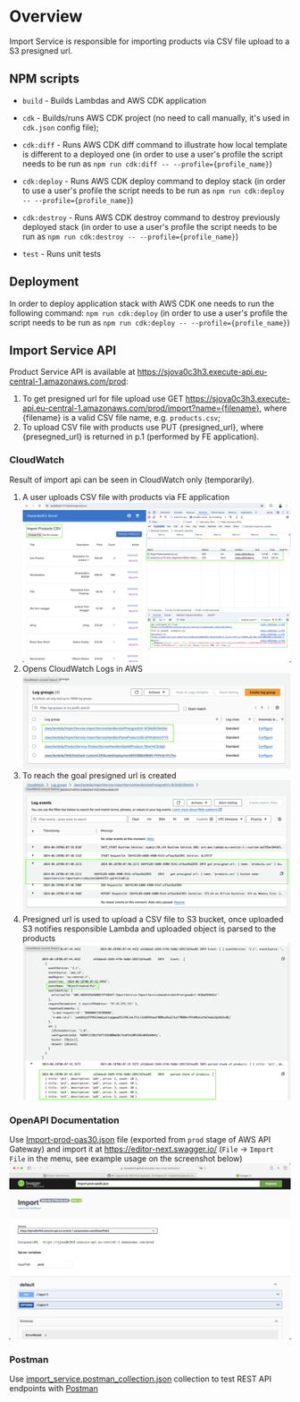 # Overview

Import Service is responsible for importing products via CSV file upload to a S3 presigned url.

## NPM scripts

- `build` - Builds Lambdas and AWS CDK application
- `cdk` - Builds/runs AWS CDK project (no need to call manually, it's used in `cdk.json` config file);

- `cdk:diff` - Runs AWS CDK diff command to illustrate how local template is different to a deployed one (in order to use a user's profile the script needs to be run as `npm run cdk:diff -- --profile={profile_name}`)

- `cdk:deploy` - Runs AWS CDK deploy command to deploy stack (in order to use a user's profile the script needs to be run as `npm run cdk:deploy -- --profile={profile_name}`)

- `cdk:destroy` - Runs AWS CDK destroy command to destroy previously deployed stack (in order to use a user's profile the script needs to be run as `npm run cdk:destroy -- --profile={profile_name}`)

- `test` - Runs unit tests

## Deployment

In order to deploy application stack with AWS CDK one needs to run the following command:
`npm run cdk:deploy` (in order to use a user's profile the script needs to be run as `npm run cdk:deploy -- --profile={profile_name}`)

## Import Service API

Product Service API is available at https://sjova0c3h3.execute-api.eu-central-1.amazonaws.com/prod:

1. To get presigned url for file upload use GET https://sjova0c3h3.execute-api.eu-central-1.amazonaws.com/prod/import?name={filename}, where {filename} is a valid CSV file name, e.g. `products.csv`;
2. To upload CSV file with products use PUT {presigned_url}, where {presegned_url} is returned in p.1 (performed by FE application).

### CloudWatch

Result of import api can be seen in CloudWatch only (temporarily).
1. A user uploads CSV file with products via FE application ![website-upload.png](./images/website-upload.png)
2. Opens CloudWatch Logs in AWS ![cloudwatch-logs.png](./images/cloudwatch-logs.png)
3. To reach the goal presigned url is created ![cloudwatch-get-presigned-url.png](./images/cloudwatch-get-presigned-url.png)
4. Presigned url is used to upload a CSV file to S3 bucket, once uploaded S3 notifies responsible Lambda and uploaded object is parsed to the products ![cloudwatch-parse-products.png](./images/cloudwatch-parse-products.png)

### OpenAPI Documentation

Use [Import-prod-oas30.json](./docs/Import-prod-oas30.json) file (exported from `prod` stage of AWS API Gateway) and import it at https://editor-next.swagger.io/ (`File` -> `Import File` in the menu, see example usage on the screenshot below)
![Imported openapi.yaml file](images/openapi-import.png)

### Postman

Use [import_service.postman_collection.json](./postman/import_service.postman_collection.json) collection to test REST API endpoints with [Postman](https://www.postman.com)
